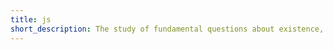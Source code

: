 ```yaml
---
title: js
short_description: The study of fundamental questions about existence, knowledge, values, reason, mind, and language.
---
```


